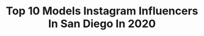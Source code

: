 ---
title: Top 10 Models Instagram Influencers In San Diego In 2020
description: >-
  Find top models Instagram influencers in San Diego in 2020. Most popular hashtags: #sandiego #summer #mensfashion #model.
platform: Instagram
profiles:
  - username: "caseylorzphoto"
    fullname: >-
      caseyLORZphoto
    location: "United States"
    followers: 35280
    engagement: 267
    commentsToLikes: 0.014169
    id: ck5cl5necyaqd0i111k6o0tr3
    verified: false
    hashtags: "#sd, #lajolla, #truck, #modeling"
  - username: "missashleywalker"
    fullname: >-
      ᴀsʜʟᴇʏ ᴡᴀʟᴋᴇʀ
    location: "United States"
    followers: 24180
    engagement: 352
    commentsToLikes: 0.046810
    id: ck6ubsf9pbfp10j71ai6vjt92
    verified: false
    hashtags: "#cocktailwaitress, #rubyred, #donjulio1942, #tiktok"
  - username: "jovannoy"
    fullname: >-
      Joann Van Noy
    location: "United States"
    followers: 5083
    engagement: 597
    commentsToLikes: 0.051838
    id: ck14kba3coo2j0i19vfnqfrgs
    verified: false
    hashtags: "#desertshoot, #joshuatreeairbnb, #psiloveyou, #halfdome"
  - username: "officialmattkirk"
    fullname: >-
      M A T T
    location: "United States"
    followers: 7481
    engagement: 576
    commentsToLikes: 0.087220
    id: ck8t5hg91a6740j781ss379oz
    verified: false
    hashtags: "#viralvideo, #smile, #weekend, #sunmertime"
  - username: "amandasebastiann"
    fullname: >-
      A M A N D A  S E B A S T I A N
    location: "United States"
    followers: 7631
    engagement: 2460
    commentsToLikes: 0.071899
    id: ck8wd3vihdd1r0j78ektzgeyi
    verified: false
    hashtags: "#17, #fyp, #coronavirus, #xyzbca"
  - username: "nicolekayclark"
    fullname: >-
      Nicole Kay Clark
    location: "United States"
    followers: 39133
    engagement: 250
    commentsToLikes: 0.046800
    id: ck0u29jd0zbm60i192reph6i1
    verified: false
    hashtags: "#socal, #float, #revolve, #morocco"
  - username: "n_kotselas"
    fullname: >-
      Nicholas Kotselas
    location: "United States"
    followers: 12533
    engagement: 629
    commentsToLikes: 0.039751
    id: ck55li1oy1mbi0i11z1q2z20a
    verified: false
    hashtags: "#travel"
  - username: "parkerheath_"
    fullname: >-
      Parker Heath
    location: "United States"
    followers: 9542
    engagement: 600
    commentsToLikes: 0.028993
    id: ck0vwf9obtev20i1939m6oeq0
    verified: false
    hashtags: "#newfacemodel, #bmxlove, #ridaz, #portraitphotography"
  - username: "obiwanknoche"
    fullname: >-
      
    location: "United States"
    followers: 26576
    engagement: 205
    commentsToLikes: 0.047903
    id: ck0vv3bovncim0i19yv7ncr6q
    verified: false
    hashtags: "#yvrphotographer, #laphotographer, #runnersworld, #mondaymotivation"
  - username: "alyshanett"
    fullname: >-
      Alysha Nett
    location: "United States"
    followers: 473685
    engagement: 163
    commentsToLikes: 0.010733
    id: ck15uwf9gotym0i19qctli0eu
    verified: true
    hashtags: "#film, #35mmfilm, #apocalypsechallenge, #kobali"
---